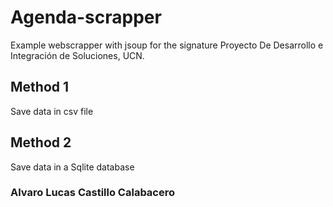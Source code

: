 # Agenda-scrapper
Example webscrapper with jsoup for the signature Proyecto De Desarrollo e Integración de Soluciones, UCN.

## Method 1 
Save data in csv file

## Method 2
Save data in a Sqlite database

### Alvaro Lucas Castillo Calabacero
